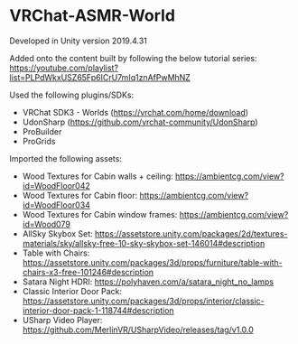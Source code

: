 # VRChat-ASMR-World

Developed in Unity version 2019.4.31

Added onto the content built by following the below tutorial series: https://youtube.com/playlist?list=PLPdWkxUSZ65Fp6ICrU7mIq1znAfPwMhNZ

Used the following plugins/SDKs:
- VRChat SDK3 - Worlds (https://vrchat.com/home/download)
- UdonSharp (https://github.com/vrchat-community/UdonSharp)
- ProBuilder
- ProGrids

Imported the following assets:
- Wood Textures for Cabin walls + ceiling: https://ambientcg.com/view?id=WoodFloor042
- Wood Textures for Cabin floor: https://ambientcg.com/view?id=WoodFloor034
- Wood Textures for Cabin window frames: https://ambientcg.com/view?id=Wood079
- AllSky Skybox Set: https://assetstore.unity.com/packages/2d/textures-materials/sky/allsky-free-10-sky-skybox-set-146014#description
- Table with Chairs: https://assetstore.unity.com/packages/3d/props/furniture/table-with-chairs-x3-free-101246#description
- Satara Night HDRI: https://polyhaven.com/a/satara_night_no_lamps
- Classic Interior Door Pack: https://assetstore.unity.com/packages/3d/props/interior/classic-interior-door-pack-1-118744#description
- USharp Video Player: https://github.com/MerlinVR/USharpVideo/releases/tag/v1.0.0